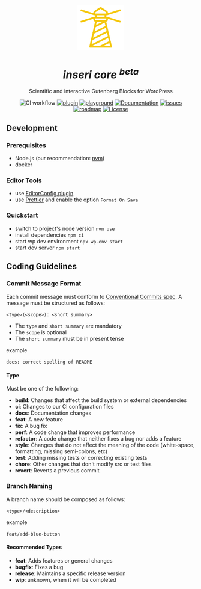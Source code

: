 <p align="center"><a href="https://inseri.swiss/"><img src="https://raw.githubusercontent.com/inseri-swiss/inseri-core-wp/8820531f0db87ca285b11e05af40453b48e29ee8/docs/assets/inseri_logo.svg" alt="Logo" height=120></a>
</p>
<h1 align="center"><i>inseri core <sup>beta</sup></i></h1>

<p align="center">Scientific and interactive Gutenberg Blocks for WordPress</p>

<p align="center">
<img alt="CI workflow" src="https://github.com/inseri-swiss/inseri-core-wp/actions/workflows/ci.yml/badge.svg" />
<a href="https://wordpress.org/plugins/inseri-core/"><img src="https://img.shields.io/wordpress/plugin/v/inseri-core?label=get%20wp%20plugin" alt="plugin"></a>	
<a href="https://inseri.swiss/playground/"><img src="https://img.shields.io/badge/wp-playground-blue" alt="playground"></a>
<a href="https://docs.inseri.swiss/"><img src="https://img.shields.io/badge/read-documentation-blue" alt="Documentation"></a>
<a href="https://github.com/inseri-swiss/inseri-swiss/issues"><img src="https://img.shields.io/github/issues-raw/inseri-swiss/inseri-swiss?color=blue" alt="issues"></a>
<a href="https://github.com/orgs/inseri-swiss/projects/2"><img src="https://img.shields.io/badge/view-roadmap-blue" alt="roadmap"></a>
<a href="https://github.com/inseri-swiss/inseri-core-wp/blob/main/LICENSE"><img src="https://img.shields.io/badge/%20%20license-GPL--3.0--or--later-blue" alt="License"></a>
</p>

## Development

### Prerequisites

- Node.js (our recommendation: [nvm](https://github.com/nvm-sh/nvm))
- docker

### Editor Tools

- use [EditorConfig plugin](https://editorconfig.org/#download)
- use [Prettier](https://prettier.io/docs/en/editors.html) and enable the option `Format On Save`

### Quickstart

- switch to project's node version `nvm use`
- install dependencies `npm ci`
- start wp dev environment `npx wp-env start`
- start dev server `npm start`

## Coding Guidelines

### Commit Message Format

Each commit message must conform to [Conventional Commits spec](https://www.conventionalcommits.org/en/v1.0.0/). A message must be structured as follows:

```
<type>(<scope>): <short summary>
```

- The `type` and `short summary` are mandatory
- The `scope` is optional
- The `short summary` must be in present tense

example

```
docs: correct spelling of README
```

#### Type

Must be one of the following:

- **build**: Changes that affect the build system or external dependencies
- **ci**: Changes to our CI configuration files
- **docs**: Documentation changes
- **feat**: A new feature
- **fix**: A bug fix
- **perf**: A code change that improves performance
- **refactor**: A code change that neither fixes a bug nor adds a feature
- **style**: Changes that do not affect the meaning of the code (white-space, formatting, missing semi-colons, etc)
- **test**: Adding missing tests or correcting existing tests
- **chore**: Other changes that don't modify src or test files
- **revert**: Reverts a previous commit

### Branch Naming

A branch name should be composed as follows:

```
<type>/<description>
```

example

```
feat/add-blue-button
```

#### Recommended Types

- **feat**: Adds features or general changes
- **bugfix**: Fixes a bug
- **release**: Maintains a specific release version
- **wip**: unknown, when it will be completed
